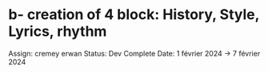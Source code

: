 # b- creation of 4 block: History, Style, Lyrics, rhythm

Assign: cremey erwan
Status: Dev Complete
Date: 1 février 2024 → 7 février 2024